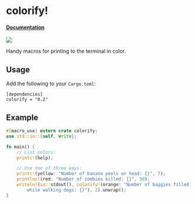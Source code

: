 # colorify!

#### [Documentation](http://doc.cogciprocate.com/colorify/colorify)

[![](http://meritbadge.herokuapp.com/colorify)](https://crates.io/crates/colorify)

Handy macros for printing to the terminal in color.

## Usage

Add the following to your `Cargo.toml`:

```
[dependencies]
colorify = "0.2"
```

## Example

```rust
#[macro_use] extern crate colorify;
use std::io::{self, Write};

fn main() {
	// List colors:
	printc!(help);

	// Use one of three ways:
	printc!(yellow: "Number of banana peels on head: {}", 7);
	printlnc!(red: "Number of zombies killed: {}", 50);
	writeln!(io::stdout(), colorify!(orange: "Number of baggies filled \
		while walking dogs: {}"), 2).unwrap();
}
```